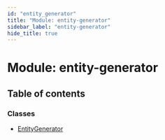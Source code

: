 ```yaml
---
id: "entity_generator"
title: "Module: entity-generator"
sidebar_label: "entity-generator"
hide_title: true
---
```


# Module: entity-generator

## Table of contents

### Classes

- [EntityGenerator](../classes/entity-generator.entitygenerator.md)
